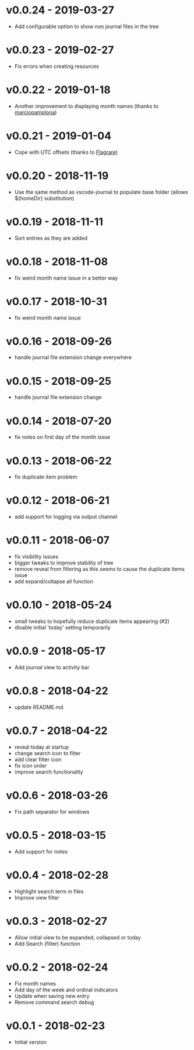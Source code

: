 # v0.0.24 - 2019-03-27
- Add configurable option to show non journal files in the tree

# v0.0.23 - 2019-02-27
- Fix errors when creating resources

# v0.0.22 - 2019-01-18
- Another improvement to displaying month names (thanks to [marciopamplona](https://github.com/marciopamplona))

# v0.0.21 - 2019-01-04
- Cope with UTC offsets (thanks to [Flagrare](https://github.com/Flagrare))

# v0.0.20 - 2018-11-19
- Use the same method as vscode-journal to populate base folder (allows ${homeDir} substitution)

# v0.0.19 - 2018-11-11
- Sort entries as they are added

# v0.0.18 - 2018-11-08
- fix weird month name issue in a better way

# v0.0.17 - 2018-10-31
- fix weird month name issue

# v0.0.16 - 2018-09-26
- handle journal file extension change everywhere

# v0.0.15 - 2018-09-25
- handle journal file extension change

# v0.0.14 - 2018-07-20
- fix notes on first day of the month issue

# v0.0.13 - 2018-06-22
- fix duplicate item problem

# v0.0.12 - 2018-06-21
- add support for logging via output channel

# v0.0.11 - 2018-06-07
- fix visibility issues
- bigger tweaks to improve stability of tree
- remove reveal from filtering as this seems to cause the duplicate items issue
- add expand/collapse all function

# v0.0.10 - 2018-05-24
- small tweaks to hopefully reduce duplicate items appearing (#2)
- disable initial 'today' setting temporarily

# v0.0.9 - 2018-05-17
- Add journal view to activity bar

# v0.0.8 - 2018-04-22
- update README.md

# v0.0.7 - 2018-04-22
- reveal today at startup
- change search icon to filter
- add clear filter icon
- fix icon order
- improve search functionality

# v0.0.6 - 2018-03-26
- Fix path separator for windows

# v0.0.5 - 2018-03-15
- Add support for notes

# v0.0.4 - 2018-02-28
- Highlight search term in files
- Improve view filter

# v0.0.3 - 2018-02-27
- Allow initial view to be expanded, collapsed or today
- Add Search (filter) function

# v0.0.2 - 2018-02-24
- Fix month names
- Add day of the week and ordinal indicators
- Update when saving new entry
- Remove command search debug

# v0.0.1 - 2018-02-23
- Initial version
